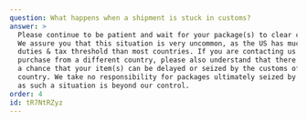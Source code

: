 ```yaml
---
question: What happens when a shipment is stuck in customs?
answer: >
  Please continue to be patient and wait for your package(s) to clear customs.
  We assure you that this situation is very uncommon, as the US has much higher
  duties & tax threshold than most countries. If you are contacting us to
  purchase from a different country, please also understand that there is always
  a chance that your item(s) can be delayed or seized by the customs of your
  country. We take no responsibility for packages ultimately seized by customs,
  as such a situation is beyond our control.
order: 4
id: tR7NtRZyz
---
```

